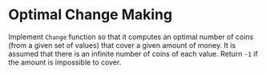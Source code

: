 # Optimal Change Making

Implement `Change` function so that it computes an optimal number of coins (from a given set of values) that cover a given amount of money. It is assumed that there is an infinite number of coins of each value. Return `-1` if the amount is impossible to cover.
